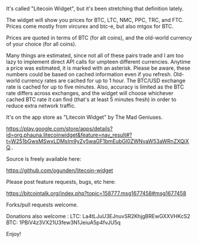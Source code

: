 It's called "Litecoin Widget", but it's been stretching that definition lately.

The widget will show you prices for BTC, LTC, NMC, PPC, TRC, and FTC. Prices come mostly from vircurex and btc-e, but also mtgox for BTC.

Prices are quoted in terms of BTC (for alt coins), and the old-world currency of your choice (for all coins).

Many things are estimated, since not all of these pairs trade and I am too lazy to implement direct API calls for umpteen different currencies. Anytime a price was estimated, it is marked with an asterisk. Please be aware, these numbers could be based on cached information even if you refresh. Old-world currency rates are cached for up to 1 hour. The BTC/USD exchange rate is cached for up to five minutes. Also, accuracy is limited as the BTC rate differs across exchanges, and the widget will choose whichever cached BTC rate it can find (that's at least 5 minutes fresh) in order to reduce extra network traffic.

It's on the app store as "Litecoin Widget" by The Mad Geniuses.

https://play.google.com/store/apps/details?id=org.phauna.litecoinwidget&feature=nav_result#?t=W251bGwsMSwxLDMsIm9yZy5waGF1bmEubGl0ZWNvaW53aWRnZXQiXQ..

Source is freely available here:

https://github.com/ogunden/litecoin-widget

Please post feature requests, bugs, etc here:

https://bitcointalk.org/index.php?topic=158777.msg1677458#msg1677458

Forks/pull requests welcome.

Donations also welcome :
LTC: La4tLJuU3EJnuvSR2KhjgBREwGXXVHKcS2
BTC: 1PBiV4z3VX21U3few3N1JeiuA5p4fvJU5q

Enjoy!
